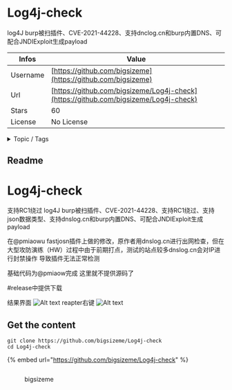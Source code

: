 # Log4j-check

log4J burp被扫插件、CVE-2021-44228、支持dnclog.cn和burp内置DNS、可配合JNDIExploit生成payload

| Infos    | Value                                                              |
| -------- | -------------------------------------------------------------------|
| Username | [https://github.com/bigsizeme](https://github.com/bigsizeme) |
| Url      | [https://github.com/bigsizeme/Log4j-check](https://github.com/bigsizeme/Log4j-check)                                               |
| Stars    | 60                                                          |
| License  | No License                                                        |

<details>

<summary>Topic / Tags</summary>



</details>

## Readme

# Log4j-check
支持RC1绕过
log4J burp被扫插件、CVE-2021-44228、支持RC1绕过、支持json数据类型、支持dnslog.cn和burp内置DNS、可配合JNDIExploit生成payload

在@pmiaowu fastjosn插件上做的修改，原作者用dnslog.cn进行出网检查，但在大型攻防演练（HW）过程中由于前期打点，测试的站点较多dnslog.cn会对IP进行封禁操作
导致插件无法正常检测

基础代码为@pmiaow完成 这里就不提供源码了


#release中提供下载

结果界面
![Alt text](https://github.com/bigsizeme/Log4j-check/blob/main/1.png)
reapter右键
![Alt text](https://github.com/bigsizeme/Log4j-check/blob/main/2.png)



## Get the content

```
git clone https://github.com/bigsizeme/Log4j-check
cd Log4j-check
```

{% embed url="https://github.com/bigsizeme/Log4j-check" %}

<figure><img src="https://avatars.githubusercontent.com/u/17845094?v=4" alt=""><figcaption><p>bigsizeme</p></figcaption></figure>
